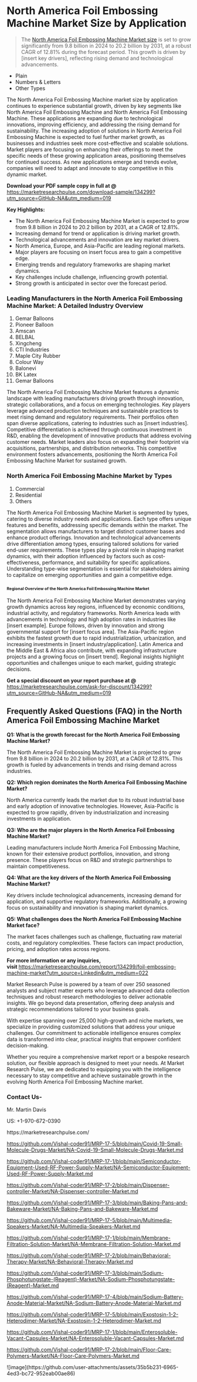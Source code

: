 <h1>North America Foil Embossing Machine Market&nbsp;Size by Application</h1><blockquote><p>The <a href="https://marketresearchpulse.com/download-sample/134299?utm_source=GitHub-NA&amp;utm_medium=019">North America Foil Embossing Machine Market size</a> is set to grow significantly from 9.8 billion in 2024 to 20.2 billion by 2031, at a robust CAGR of 12.81% during the forecast period. This growth is driven by [insert key drivers], reflecting rising demand and technological advancements.</p></blockquote><ul><li>Plain<li> Numbers & Letters<li> Other Types</li></ul><p>The North America Foil Embossing Machine market size by application continues to experience substantial growth, driven by key segments like North America Foil Embossing Machine and North America Foil Embossing Machine. These applications are expanding due to technological innovations, improving efficiency, and addressing the rising demand for sustainability. The increasing adoption of solutions in North America Foil Embossing Machine is expected to fuel further market growth, as businesses and industries seek more cost-effective and scalable solutions. Market players are focusing on enhancing their offerings to meet the specific needs of these growing application areas, positioning themselves for continued success. As new applications emerge and trends evolve, companies will need to adapt and innovate to stay competitive in this dynamic market.</p><p><strong>Download your PDF sample copy in full at @ </strong><a href="https://marketresearchpulse.com/download-sample/134299?utm_source=GitHub-NA&amp;utm_medium=019">https://marketresearchpulse.com/download-sample/134299?utm_source=GitHub-NA&amp;utm_medium=019</a></p><p><strong>Key Highlights: </strong></p><ul><li>The North America Foil Embossing Machine Market is expected to grow from 9.8 billion in 2024 to 20.2 billion by 2031, at a CAGR of 12.81%.</li><li>Increasing demand for trend or application is driving market growth.</li><li>Technological advancements and innovation are key market drivers.</li><li>North America, Europe, and Asia-Pacific are leading regional markets.</li><li>Major players are focusing on insert focus area to gain a competitive edge.</li><li>Emerging trends and regulatory frameworks are shaping market dynamics.</li><li>Key challenges include challenge, influencing growth potential.</li><li>Strong growth is anticipated in sector over the forecast period.</li></ul><h3>Leading Manufacturers in the North America Foil Embossing Machine Market: A Detailed Industry Overview</h3><ol><li>Gemar Balloons</li><li>Pioneer Balloon</li><li>Amscan</li><li>BELBAL</li><li>Xingcheng</li><li>CTI Industries</li><li>Maple City Rubber</li><li>Colour Way</li><li>Balonevi</li><li>BK Latex</li><li>Gemar Balloons</li></ol><div class="flex max-w-full flex-col flex-grow"><div class="min-h-8 text-message flex w-full flex-col items-end gap-2 whitespace-normal break-words [.text-message+&amp;]:mt-5" dir="auto" data-message-author-role="assistant" data-message-id="fd8432e4-4910-450d-b182-61b7bfb0a01f" data-message-model-slug="gpt-4o"><div class="flex w-full flex-col gap-1 empty:hidden first:pt-[3px]"><div class="markdown prose w-full break-words dark:prose-invert light"><p>The North America Foil Embossing Machine Market features a dynamic landscape with leading manufacturers driving growth through innovation, strategic collaborations, and a focus on emerging technologies. Key players leverage advanced production techniques and sustainable practices to meet rising demand and regulatory requirements. Their portfolios often span diverse applications, catering to industries such as [insert industries]. Competitive differentiation is achieved through continuous investment in R&amp;D, enabling the development of innovative products that address evolving customer needs. Market leaders also focus on expanding their footprint via acquisitions, partnerships, and distribution networks. This competitive environment fosters advancements, positioning the North America Foil Embossing Machine Market for sustained growth.</p></div></div></div></div><h3>North America Foil Embossing Machine Market by Types</h3><ol><li>Commercial<li> Residential<li> Others</li></ol><div class="flex max-w-full flex-col flex-grow"><div class="min-h-8 text-message flex w-full flex-col items-end gap-2 whitespace-normal break-words [.text-message+&amp;]:mt-5" dir="auto" data-message-author-role="assistant" data-message-id="084470be-0bb7-4664-bddf-5156b4f41249" data-message-model-slug="gpt-4o-mini"><div class="flex w-full flex-col gap-1 empty:hidden first:pt-[3px]"><div class="markdown prose w-full break-words dark:prose-invert light"><p>The North America Foil Embossing Machine Market is segmented by types, catering to diverse industry needs and applications. Each type offers unique features and benefits, addressing specific demands within the market. The segmentation allows manufacturers to target distinct customer bases and enhance product offerings. Innovation and technological advancements drive differentiation among types, ensuring tailored solutions for varied end-user requirements. These types play a pivotal role in shaping market dynamics, with their adoption influenced by factors such as cost-effectiveness, performance, and suitability for specific applications. Understanding type-wise segmentation is essential for stakeholders aiming to capitalize on emerging opportunities and gain a competitive edge.</p></div></div></div></div><h3><span style="font-size: 11px;">Regional Overview of the North America Foil Embossing Machine Market</span></h3><div class="flex max-w-full flex-col flex-grow"><div class="min-h-8 text-message flex w-full flex-col items-end gap-2 whitespace-normal break-words [.text-message+&amp;]:mt-5" dir="auto" data-message-author-role="assistant" data-message-id="e9038762-ce64-4e30-91c9-9bd413514231" data-message-model-slug="gpt-4o-mini"><div class="flex w-full flex-col gap-1 empty:hidden first:pt-[3px]"><div class="markdown prose w-full break-words dark:prose-invert light"><p>The North America Foil Embossing Machine Market demonstrates varying growth dynamics across key regions, influenced by economic conditions, industrial activity, and regulatory frameworks. North America leads with advancements in technology and high adoption rates in industries like [insert example]. Europe follows, driven by innovation and strong governmental support for [insert focus area]. The Asia-Pacific region exhibits the fastest growth due to rapid industrialization, urbanization, and increasing investments in [insert industry/application]. Latin America and the Middle East &amp; Africa also contribute, with expanding infrastructure projects and a growing focus on [insert trend]. Regional insights highlight opportunities and challenges unique to each market, guiding strategic decisions.</p></div></div></div></div><p><strong>Get a special discount on your report purchase at @ </strong><a href="https://marketresearchpulse.com/ask-for-discount/134299?utm_source=GitHub-NA&amp;utm_medium=019">https://marketresearchpulse.com/ask-for-discount/134299?utm_source=GitHub-NA&amp;utm_medium=019</a></p><h2>Frequently Asked Questions (FAQ) in the North America Foil Embossing Machine Market</h2><p><strong>Q1: What is the growth forecast for the North America Foil Embossing Machine Market?</strong></p><p>The North America Foil Embossing Machine Market is projected to grow from 9.8 billion in 2024 to 20.2 billion by 2031, at a CAGR of 12.81%. This growth is fueled by advancements in trends and rising demand across industries.</p><p><strong>Q2: Which region dominates the North America Foil Embossing Machine Market?</strong></p><p>North America currently leads the market due to its robust industrial base and early adoption of innovative technologies. However, Asia-Pacific is expected to grow rapidly, driven by industrialization and increasing investments in application.</p><p><strong>Q3: Who are the major players in the North America Foil Embossing Machine Market?</strong></p><p>Leading manufacturers include North America Foil Embossing Machine, known for their extensive product portfolios, innovation, and strong presence. These players focus on R&amp;D and strategic partnerships to maintain competitiveness.</p><p><strong>Q4: What are the key drivers of the North America Foil Embossing Machine Market?</strong></p><p>Key drivers include technological advancements, increasing demand for application, and supportive regulatory frameworks. Additionally, a growing focus on sustainability and innovation is shaping market dynamics.</p><p><strong>Q5: What challenges does the North America Foil Embossing Machine Market face?</strong></p><p>The market faces challenges such as challenge, fluctuating raw material costs, and regulatory complexities. These factors can impact production, pricing, and adoption rates across regions.</p><p><strong>For more information or any inquiries, visit&nbsp;</strong><a href="https://marketresearchpulse.com/report/134299/foil-embossing-machine-market?utm_source=Linkedin&utm_medium=022">https://marketresearchpulse.com/report/134299/foil-embossing-machine-market?utm_source=Linkedin&utm_medium=022</a></p><p>Market Research Pulse is powered by a team of over 250 seasoned analysts and subject matter experts who leverage advanced data collection techniques and robust research methodologies to deliver actionable insights. We go beyond data presentation, offering deep analysis and strategic recommendations tailored to your business goals.</p><p>With expertise spanning over 25,000 high-growth and niche markets, we specialize in providing customized solutions that address your unique challenges. Our commitment to actionable intelligence ensures complex data is transformed into clear, practical insights that empower confident decision-making.</p><p>Whether you require a comprehensive market report or a bespoke research solution, our flexible approach is designed to meet your needs. At Market Research Pulse, we are dedicated to equipping you with the intelligence necessary to stay competitive and achieve sustainable growth in the evolving North America Foil Embossing Machine market.</p><h3><strong>Contact Us-</strong></h3><p>Mr. Martin Davis</p><p>US: +1-970-672-0390</p><p>https://marketresearchpulse.com/</p><p><a href="https://github.com/Vishal-coder91/MRP-17-5/blob/main/Covid-19-Small-Molecule-Drugs-Market/NA-Covid-19-Small-Molecule-Drugs-Market.md">https://github.com/Vishal-coder91/MRP-17-5/blob/main/Covid-19-Small-Molecule-Drugs-Market/NA-Covid-19-Small-Molecule-Drugs-Market.md</a></p><p><a href="https://github.com/Vishal-coder91/MRP-17-1/blob/main/Semiconductor-Equipment-Used-RF-Power-Supply-Market/NA-Semiconductor-Equipment-Used-RF-Power-Supply-Market.md">https://github.com/Vishal-coder91/MRP-17-1/blob/main/Semiconductor-Equipment-Used-RF-Power-Supply-Market/NA-Semiconductor-Equipment-Used-RF-Power-Supply-Market.md</a></p><p><a href="https://github.com/Vishal-coder91/MRP-17-2/blob/main/Dispenser-controller-Market/NA-Dispenser-controller-Market.md">https://github.com/Vishal-coder91/MRP-17-2/blob/main/Dispenser-controller-Market/NA-Dispenser-controller-Market.md</a></p><p><a href="https://github.com/Vishal-coder91/MRP-17-3/blob/main/Baking-Pans-and-Bakeware-Market/NA-Baking-Pans-and-Bakeware-Market.md">https://github.com/Vishal-coder91/MRP-17-3/blob/main/Baking-Pans-and-Bakeware-Market/NA-Baking-Pans-and-Bakeware-Market.md</a></p><p><a href="https://github.com/Vishal-coder91/MRP-17-5/blob/main/Multimedia-Speakers-Market/NA-Multimedia-Speakers-Market.md">https://github.com/Vishal-coder91/MRP-17-5/blob/main/Multimedia-Speakers-Market/NA-Multimedia-Speakers-Market.md</a></p><p><a href="https://github.com/Vishal-coder91/MRP-17-1/blob/main/Membrane-Filtration-Solution-Market/NA-Membrane-Filtration-Solution-Market.md">https://github.com/Vishal-coder91/MRP-17-1/blob/main/Membrane-Filtration-Solution-Market/NA-Membrane-Filtration-Solution-Market.md</a></p><p><a href="https://github.com/Vishal-coder91/MRP-17-2/blob/main/Behavioral-Therapy-Market/NA-Behavioral-Therapy-Market.md">https://github.com/Vishal-coder91/MRP-17-2/blob/main/Behavioral-Therapy-Market/NA-Behavioral-Therapy-Market.md</a></p><p><a href="https://github.com/Vishal-coder91/MRP-17-3/blob/main/Sodium-Phosphotungstate-(Reagent)-Market/NA-Sodium-Phosphotungstate-(Reagent)-Market.md">https://github.com/Vishal-coder91/MRP-17-3/blob/main/Sodium-Phosphotungstate-(Reagent)-Market/NA-Sodium-Phosphotungstate-(Reagent)-Market.md</a></p><p><a href="https://github.com/Vishal-coder91/MRP-17-4/blob/main/Sodium-Battery-Anode-Material-Market/NA-Sodium-Battery-Anode-Material-Market.md">https://github.com/Vishal-coder91/MRP-17-4/blob/main/Sodium-Battery-Anode-Material-Market/NA-Sodium-Battery-Anode-Material-Market.md</a></p><p><a href="https://github.com/Vishal-coder91/MRP-17-5/blob/main/Exostosin-1-2-Heterodimer-Market/NA-Exostosin-1-2-Heterodimer-Market.md">https://github.com/Vishal-coder91/MRP-17-5/blob/main/Exostosin-1-2-Heterodimer-Market/NA-Exostosin-1-2-Heterodimer-Market.md</a></p><p><a href="https://github.com/Vishal-coder91/MRP-17-1/blob/main/Enterosoluble-Vacant-Capsules-Market/NA-Enterosoluble-Vacant-Capsules-Market.md">https://github.com/Vishal-coder91/MRP-17-1/blob/main/Enterosoluble-Vacant-Capsules-Market/NA-Enterosoluble-Vacant-Capsules-Market.md</a></p><p><a href="https://github.com/Vishal-coder91/MRP-17-2/blob/main/Floor-Care-Polymers-Market/NA-Floor-Care-Polymers-Market.md">https://github.com/Vishal-coder91/MRP-17-2/blob/main/Floor-Care-Polymers-Market/NA-Floor-Care-Polymers-Market.md</a></p>
![image](https://github.com/user-attachments/assets/35b5b231-6965-4ed3-bc72-952eab00ae86)
